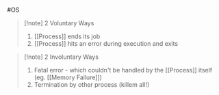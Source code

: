 #OS 
>[!note] 2 Voluntary Ways
>1. [[Process]] ends its job
>2. [[Process]] hits an error during execution and exits


>[!note] 2 Involuntary Ways
>1. Fatal error - which couldn't be handled by the [[Process]] itself (eg. [[Memory Failure]])
>2. Termination by other process (killem all!)